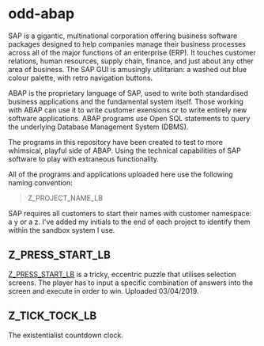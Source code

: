 # odd-abap

SAP is a gigantic, multinational corporation offering business software packages designed to help companies manage their business processes across all of the major functions of an enterprise (ERP). It touches customer relations, human resources, supply chain, finance, and just about any other area of business. The SAP GUI is amusingly utilitarian: a washed out blue colour palette, with retro navigation buttons.

ABAP is the proprietary language of SAP, used to write both standardised business applications and the fundamental system itself. Those working with ABAP can use it to write customer exensions or to write entirely new software applications. ABAP programs use Open SQL statements to query the underlying Database Management System (DBMS).

The programs in this repository have been created to test to more whimsical, playful side of ABAP. Using the technical capabilities of SAP software to play with extraneous functionality.

All of the programs and applications uploaded here use the following naming convention:

> Z_PROJECT_NAME_LB

SAP requires all customers to start their names with customer namespace: a y or a z. I've added my initials to the end of each project to identify them within the sandbox system I use.

## Z_PRESS_START_LB

[Z_PRESS_START_LB][1] is a tricky, eccentric puzzle that utilises selection screens. The player has to input a specific combination of answers into the screen and execute in order to win. Uploaded 03/04/2019.

## Z_TICK_TOCK_LB

The existentialist countdown clock.

[1]: https://github.com/kubrickzirconia/odd-abap/tree/master/Z_PRESS_START_LB
